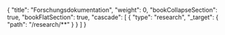 {
  "title": "Forschungsdokumentation",
  "weight": 0,
  "bookCollapseSection": true,
  "bookFlatSection": true,
  "cascade": [
        {
            "type": "research",
            "_target": {
                "path": "/research/**"
            }
        }
    ]
}

<!-- TODO: Refer to the English site. -->

